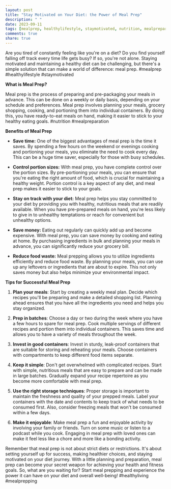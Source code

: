 ```yaml
---
layout: post
title: "Stay Motivated on Your Diet: the Power of Meal Prep"
description: " "
date: 2023-09-11
tags: [mealprep, healthylifestyle, staymotivated, nutrition, mealpreparation, healthyliving, mealprepping]
comments: true
share: true
---
```


Are you tired of constantly feeling like you're on a diet? Do you find yourself falling off track every time life gets busy? If so, you're not alone. Staying motivated and maintaining a healthy diet can be challenging, but there's a simple solution that can make a world of difference: meal prep. #mealprep #healthylifestyle #staymotivated

**What is Meal Prep?**

Meal prep is the process of preparing and pre-packaging your meals in advance. This can be done on a weekly or daily basis, depending on your schedule and preferences. Meal prep involves planning your meals, grocery shopping, cooking, and portioning them into individual containers. By doing this, you have ready-to-eat meals on hand, making it easier to stick to your healthy eating goals. #nutrition #mealpreparation

**Benefits of Meal Prep**

* **Save time:** One of the biggest advantages of meal prep is the time it saves. By spending a few hours on the weekend or evenings cooking and portioning your meals, you eliminate the need to cook every day. This can be a huge time saver, especially for those with busy schedules.

* **Control portion sizes:** With meal prep, you have complete control over the portion sizes. By pre-portioning your meals, you can ensure that you're eating the right amount of food, which is crucial for maintaining a healthy weight. Portion control is a key aspect of any diet, and meal prep makes it easier to stick to your goals.

* **Stay on track with your diet:** Meal prep helps you stay committed to your diet by providing you with healthy, nutritious meals that are readily available. When you have pre-prepared meals on hand, you're less likely to give in to unhealthy temptations or reach for convenient but unhealthy options.

* **Save money:** Eating out regularly can quickly add up and become expensive. With meal prep, you can save money by cooking and eating at home. By purchasing ingredients in bulk and planning your meals in advance, you can significantly reduce your grocery bill.

* **Reduce food waste:** Meal prepping allows you to utilize ingredients efficiently and reduce food waste. By planning your meals, you can use up any leftovers or ingredients that are about to expire. This not only saves money but also helps minimize your environmental impact.

**Tips for Successful Meal Prep**

1. **Plan your meals**: Start by creating a weekly meal plan. Decide which recipes you'll be preparing and make a detailed shopping list. Planning ahead ensures that you have all the ingredients you need and helps you stay organized.

2. **Prep in batches**: Choose a day or two during the week where you have a few hours to spare for meal prep. Cook multiple servings of different recipes and portion them into individual containers. This saves time and allows you to have a variety of meals throughout the week.

3. **Invest in good containers**: Invest in sturdy, leak-proof containers that are suitable for storing and reheating your meals. Choose containers with compartments to keep different food items separate.

4. **Keep it simple**: Don't get overwhelmed with complicated recipes. Start with simple, nutritious meals that are easy to prepare and can be made in large batches. Gradually expand your recipe repertoire as you become more comfortable with meal prep.

5. **Use the right storage techniques**: Proper storage is important to maintain the freshness and quality of your prepped meals. Label your containers with the date and contents to keep track of what needs to be consumed first. Also, consider freezing meals that won't be consumed within a few days.

6. **Make it enjoyable**: Make meal prep a fun and enjoyable activity by involving your family or friends. Turn on some music or listen to a podcast while you cook. Engaging in meal prep with loved ones can make it feel less like a chore and more like a bonding activity.

Remember that meal prep is not about strict diets or restrictions. It's about setting yourself up for success, making healthier choices, and staying motivated on your diet journey. With a little planning and preparation, meal prep can become your secret weapon for achieving your health and fitness goals. So, what are you waiting for? Start meal prepping and experience the power it can have on your diet and overall well-being! #healthyliving #mealprepping